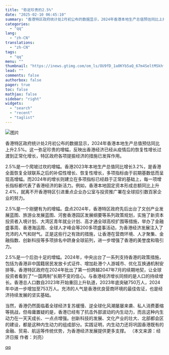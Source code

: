 ```yaml
---
title: "弥足珍贵的2.5%"
date: "2025-02-10 06:45:10"
summary: "香港特区政府统计处2月初公布的数据显示，2024年香港本地生产总值预估同比上升2.5%。这一弥足..."
categories:
  - "qq"
lang:
  - "zh-CN"
translations:
  - "zh-CN"
tags:
  - "qq"
menu: ""
thumbnail: "https://inews.gtimg.com/om_ls/OU9fD_1a0KYb5aQ_67m4SeltMSkhf7acP_6grlU3HLhNEAA_640360/0"
lead: ""
comments: false
authorbox: false
pager: true
toc: false
mathjax: false
sidebar: "right"
widgets:
  - "search"
  - "recent"
  - "taglist"
---
```


![图片](https://inews.gtimg.com/om_bt/O-R9Qv1sZoRwyneRevjty8ENCAip7Es06PPfiOvuoyU0UAA/641)

香港特区政府统计处2月初公布的数据显示，2024年香港本地生产总值预估同比上升2.5%。这一弥足珍贵的增幅，反映出香港经济已经从疫情后的恢复性增长过渡到正常化增长，特区政府各项提振经济的措施已发挥作用。

2.5%是一个爬坡过坎的增幅。香港2023年本地生产总值同比增长3.2%，是香港全面恢复全球联系之后的补偿性增长、恢复性增长，多项指标由于前期基数低而呈现高增幅。而2024年的增长则建立在多项指标已经趋于正常的基础上，每一项增长指标都代表了香港经济的新活力。例如，香港本地固定资本形成总额同比上升2.4%，就离不开香港特区引进重点企业办公室与投资推广署在全球招引数百家企业的努力。

2.5%是一个刚健有为的增幅。盘点2024年，香港特区政府先后出台了文创产业发展蓝图、旅游业发展蓝图、河套香港园区发展纲要等系列政策规划，实施了新资本投资者入境计划、大湾区青年就业计划、高才通全球高校扩围等措施，举办了金融盛事周、香港海运周、全球人才峰会等200多项盛事活动，为香港经济发展注入了充沛的人气和财气。正是这些行之有效的措施，让香港在营商环境、人才聚集、金融指数、创新科技等多项排名中跻身全球前列，进一步增强了香港的美誉度和吸引力。

2.5%是一个后劲十足的增幅。2024年，中央出台了一系列支持香港的政策措施，包括为香港非中国籍居民发放卡式证件、增加赴港个人游城市、优化互换通机制安排等。香港特区政府在2024年批出了第一份跨越2047年7月的续期地契，让全球投资者看到了“一国两制”长期不变的信心。与香港经济增长同频的是人口的持续增长。香港总人口数自2023年开始重回上升轨道，2023年底突破750万人，2024年中进一步增加至753万人。充沛的人气是香港优良营商环境的最佳佐证，也是经济持续发展的坚实基础。

当然，香港仍然面临着全球经济复苏缓慢、逆全球化风潮屡屡来袭、私人消费萎缩等挑战，但毋庸置疑的是，香港已经有了抗击外部波动的内生动力，而且这种内生动力在一天天成长、一点点增强。创新科技的发展、文化产业的壮大、北部都会区的建设，都是这种内生动力的组成部分。实践证明，内生动力还将巩固香港既有的金融、贸易、航运等传统优势，为香港经济发展提供更多支撑。 （本文来源：经济日报 作者：刘亮）

[qq](https://new.qq.com/rain/a/20250210A00YTK00)
